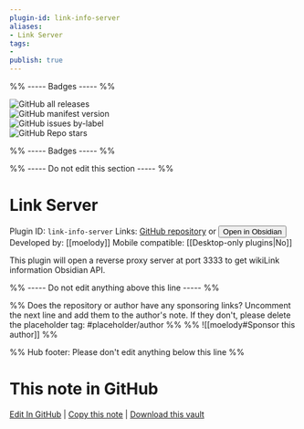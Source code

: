 ```yaml
---
plugin-id: link-info-server
aliases:
- Link Server
tags: 
- 
publish: true
---
```


%% ----- Badges ----- %%

![GitHub all releases](https://img.shields.io/github/downloads/moelody/link-to-obsidian/total?color=573E7A&logo=github&style=for-the-badge)   
![GitHub manifest version](https://img.shields.io/github/manifest-json/v/moelody/link-to-obsidian?color=573E7A&logo=github&style=for-the-badge)   
![GitHub issues by-label](https://img.shields.io/github/issues/moelody/link-to-obsidian/help%20wanted?color=573E7A&logo=github&style=for-the-badge)   
![GitHub Repo stars](https://img.shields.io/github/stars/moelody/link-to-obsidian?color=573E7A&logo=github&style=for-the-badge)

%% ----- Badges ----- %%

%% ----- Do not edit this section ----- %%

# Link Server

Plugin ID: `link-info-server`
Links: [GitHub repository](https://github.com/moelody/link-to-obsidian) or [<button id=HH>Open in Obsidian</button>](obsidian://goto-plugin?id=link-info-server)
Developed by: [[moelody]]
Mobile compatible: [[Desktop-only plugins|No]]

This plugin will open a reverse proxy server at port 3333 to get wikiLink information Obsidian API.

%% ----- Do not edit anything above this line ----- %% 

%% Does the repository or author have any sponsoring links? Uncomment the next line and add them to the author's note. If they don't, please delete the placeholder tag: #placeholder/author %%
%% ![[moelody#Sponsor this author]] %%

%% Hub footer: Please don't edit anything below this line %%

# This note in GitHub

<span class="git-footer">[Edit In GitHub](https://github.dev/obsidian-community/obsidian-hub/blob/main/02%20-%20Community%20Expansions/02.05%20All%20Community%20Expansions/Plugins/link-info-server.md "git-hub-edit-note") | [Copy this note](https://raw.githubusercontent.com/obsidian-community/obsidian-hub/main/02%20-%20Community%20Expansions/02.05%20All%20Community%20Expansions/Plugins/link-info-server.md "git-hub-copy-note") | [Download this vault](https://github.com/obsidian-community/obsidian-hub/archive/refs/heads/main.zip "git-hub-download-vault") </span>
